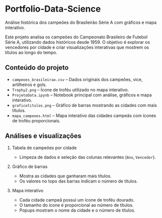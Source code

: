# Portfolio-Data-Science
Análise histórica dos campeões do Brasileirão Série A com gráficos e mapa interativo.

Este projeto analisa os campeões do Campeonato Brasileiro de Futebol Série A, utilizando dados históricos desde 1959. O objetivo é explorar os vencedores por cidade e criar visualizações interativas que mostrem os títulos ao longo do tempo.

## Conteúdo do projeto

- `campeoes_brasileirao.csv` – Dados originais dos campeões, vice, artilheiros e gols.
- `Trophy2.png` – Ícone de troféu utilizado no mapa interativo.
- `ProjetoData.ipynb` – Notebook principal com análise, gráficos e mapa interativo.
- `graficotitulos.png` – Gráfico de barras mostrando as cidades com mais títulos.
- `mapa_campeoes.html` – Mapa interativo das cidades campeãs com ícones de troféu proporcionais.

## Análises e visualizações

1. Tabela de campeões por cidade
   
   - Limpeza de dados e seleção das colunas relevantes (`Ano`, `Vencedor`).  

3. Gráfico de barras
   
   - Mostra as cidades que ganharam mais títulos.  
   - Os valores no topo das barras indicam o número de títulos.

5. Mapa interativo
   
   - Cada cidade campeã possui um ícone de troféu dourado.  
   - O tamanho do ícone é proporcional ao número de títulos.  
   - Popups mostram o nome da cidade e o número de títulos.
